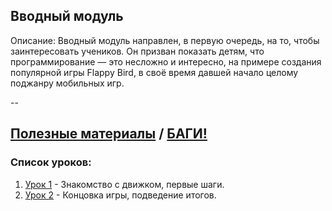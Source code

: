 ## Вводный модуль

Описание: 
Вводный модуль направлен, в первую очередь, на то, чтобы заинтересовать учеников. Он призван показать детям, что программирование — это несложно и интересно, на примере создания популярной игры Flappy Bird, в своё время давшей начало целому поджанру мобильных игр.

--

[Полезные материалы]() / [БАГИ!]()
--

### Список уроков:
1. [Урок 1](https://github.com/IT-Compot/Python-methodologies/tree/main/first-stage/Introduction%20module/lesson-1) - Знакомство с движком, первые шаги.
2. [Урок 2](https://github.com/IT-Compot/Python-methodologies/tree/main/first-stage/Introduction%20module/lesson-2) - Концовка игры, подведение итогов.
